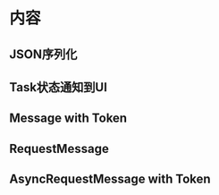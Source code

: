 # 内容
## JSON序列化
## Task状态通知到UI
## Message with Token
## RequestMessage
## AsyncRequestMessage with Token

